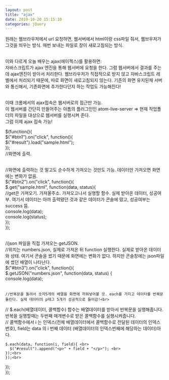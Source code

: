 ```yaml
---
layout: post
title: "ajax"
date: 2019-10-20 15:15:10
categories: jQuery
---
```

원래는 웹브라우저에서 url 요청하면, 웹서버에서 html이랑 css파일 줘서, 웹브우저가 그것을 띄우는 방식. 매번 보내는 파일로 창이 새로고침되는 방식.<br><br>

이와 다르게 오늘 배우는 ajax(에이젝스)를 활용하면:<br>
자바스크립트가 ajax 엔진을 통해 웹서버에 요청을 한다. 그럼 웹서버에서 결과를 주는데 ajax엔진이 받아서 처리한다. 웹브라우저가 직접적으로 받지 않고 자바스크립트 레벨에서 처리되기 때문에, 따로 화면이 새로고침되지 않는다. 기존의 화면 유지된채 서버와 통신해서, 기존화면에 추가한다던지 하는 작업도 가능해진다!<br><br>

이때 크롬에서의 ajax접속은 웹서버로의 접근만 가능. <br>
이 웹서버를 간단히 만들어주는 아톰의 플러그인인 atom-live-server => 현재 작업폴더의 파일을 대상으로 웹서버를 실행시켜 준다. <br>
그럼 이제 ajax 접속 가능!<br>


$(function(){ <br>
  $("#btn1").on("click", function(){ <br>
    $("#result").load("sample.html"); <br>
  }); <br>
  //화면에 출력. <br><br>

  //화면에 출력하는 것 말고도 순수하게 가져오는 것만도 가능. 데이터만 가져오면 화면에는 변화가 없음. <br>
  $("#btn2").on("click", function(){ <br>
    $.get("sample.html", function(data, status){ <br>
      //get은 가져오기. 가져올주소. 가져오고나서 실행할 함수. 실제 받아온 데이터, 성공여부. 여기서 데이터는 아까 출력됐던 것과 같은 데이터가 콘솔에 떴고, 성공여부는 success 뜸. <br>
      console.log(data); <br>
      console.log(status); <br>
    }); <br>
  }); <br><br>

  //json 파일을 직접 가져오는 getJSON. <br>
  //위치는 numbers.json, 실제로 가져온 뒤 function 실행한다. 실제로 받아온 데이터와 상태. 여기서 콘솔을 썼기 때문에 화면에는 변화가 없다. 하지만 콘솔창에는 json파일에 썼던 배열이 나타난다.<br>
  $("#btn3").on("click", function(){ <br>
    $.getJSON("numbers.json", function(data, status) { <br>
    console.log(data); <br><br>

    //반복문을 돌려서 숫자5개의 배열을 화면에 끼워넣어볼 것. each를 가지고 데이터를 반복문 돌린다. 실제 데이터의 p태그 5개가 성공적으로 들어감!<br>
// $.each(배열데이터, 콜백함수) 함수는 배열데이터를 받아서 반복문을 실행해줍니다. 반복을 실행할때는 두번째 매개변수로 받은 콜백함수를 실행시켜줍니다.<br>
// 콜백함수에서  i 는 인덱스(전체 배열데이터에서 콜백함수로 전달된 데이터의 인덱스번호), field는 data 의 i 번째 데이터 (배열데이터의 인덱스번째에 해당하는 데이터)아다.<br>

    $.each(data, function(i, field){ <br>
      $("#result").append("<p>" + field + "</p>"); <br>
    });<br>
    });<br>
  });
<br>
});<br><br>
